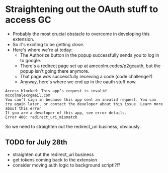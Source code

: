 # Straightening out the OAuth stuff to access GC

- Probably the most crucial obstacle to overcome in developing this extension.
- So it's exciting to be getting close.
- Here's where we're at today:
    - The Authorize button in the popup successfully sends you to log in to google.
    - There's a redirect page set up at amccolm.codes/p2gcauth, but the popup isn't going there anymore.
    - That page *was* successfully receiving a code (code challenge?)
    - Anyway, here's where we end up in the oauth stuff now.

```
Access blocked: This app’s request is invalid
mccolmalex@gmail.com
You can’t sign in because this app sent an invalid request. You can try again later, or contact the developer about this issue. Learn more about this error
If you are a developer of this app, see error details.
Error 400: redirect_uri_mismatch
```

So we need to straighten out the redirect_uri business, obviously.

## TODO for July 28th
- straighten out the redirect_uri business
- get tokens coming back to the extension
- consider moving auth logic to background script!?!?